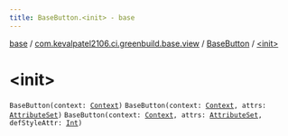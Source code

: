 ```yaml
---
title: BaseButton.<init> - base
---
```


[base](../../index.html) / [com.kevalpatel2106.ci.greenbuild.base.view](../index.html) / [BaseButton](index.html) / [&lt;init&gt;](./-init-.html)

# &lt;init&gt;

`BaseButton(context: `[`Context`](https://developer.android.com/reference/android/content/Context.html)`)`
`BaseButton(context: `[`Context`](https://developer.android.com/reference/android/content/Context.html)`, attrs: `[`AttributeSet`](https://developer.android.com/reference/android/util/AttributeSet.html)`)`
`BaseButton(context: `[`Context`](https://developer.android.com/reference/android/content/Context.html)`, attrs: `[`AttributeSet`](https://developer.android.com/reference/android/util/AttributeSet.html)`, defStyleAttr: `[`Int`](https://kotlinlang.org/api/latest/jvm/stdlib/kotlin/-int/index.html)`)`